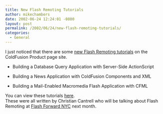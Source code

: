 ```yaml
---
title: New Flash Remoting Tutorials
author: mikechambers
date: 2002-06-24 12:24:01 -0800
layout: post
permalink: /2002/06/24/new-flash-remoting-tutorials/
categories:
  - General
---
```



I just noticed that there are some [new Flash Remoting tutorials][1] on the ColdFusion Product page site. <!--StartFragment -->

  
  
*   Building a Database Query Application with Server-Side ActionScript
  
*   Building a News Application with ColdFusion Components and XML
  
*   Building a Mail-Enabled Macromedia Flash Application with CFML

  
You can view these tutorials [here][1].  
These were all written by Christian Cantrell who will be talking about Flash Remoting at [Flash Forward NYC][2] next month.

 [1]: http://www.macromedia.com/software/coldfusion/resources/get_started/intro_rich/
 [2]: http://www.flashforward2002.com